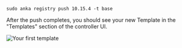 ```shell
sudo anka registry push 10.15.4 -t base
```

After the push completes, you should see your new Template in the "Templates" section of the controller UI.

![Your first template](/images/getting-started/push-template.png)
